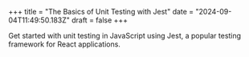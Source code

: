 +++
title = "The Basics of Unit Testing with Jest"
date = "2024-09-04T11:49:50.183Z"
draft = false
+++

Get started with unit testing in JavaScript using Jest, a popular testing framework for React applications.
        